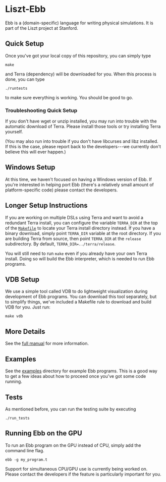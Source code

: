 
# Liszt-Ebb

Ebb is a (domain-specific) language for writing physical simulations.  It is part of the Liszt project at Stanford.


## Quick Setup

Once you've got your local copy of this repository, you can simply type

```
make
```

and Terra (dependency) will be downloaded for you.  When this process is done, you can type

```
./runtests
```

to make sure everything is working.  You should be good to go.


### Troubleshooting Quick Setup

If you don't have wget or unzip installed, you may run into trouble with the automatic download of Terra.  Please install those tools or try installing Terra yourself.

(You may also run into trouble if you don't have libcurses and libz installed.  If this is the case, please report back to the developers---we currently don't believe this will ever happen.)

## Windows Setup

At this time, we haven't focused on having a Windows version of Ebb.  If you're interested in helping port Ebb (there's a relatively small amount of platform-specific code) please contact the developers.


## Longer Setup Instructions

If you are working on multiple DSLs using Terra and want to avoid a redundant Terra install, you can configure the variable `TERRA_DIR` at the top of the [`Makefile`](Makefile) to locate your Terra install directory instead.  If you have a binary download, simply point `TERRA_DIR` variable at the root directory.  If you are building Terra from source, then point `TERRA_DIR` at the `release` subdirectory.  By default, `TERRA_DIR=../terra/release`.

You will still need to run `make` even if you already have your own Terra install.  Doing so will build the Ebb interpreter, which is needed to run Ebb programs.

## VDB Setup

We use a simple tool called VDB to do lightweight visualization during development of Ebb programs.  You can download this tool separately, but to simplify things, we've included a Makefile rule to download and build VDB for you.  Just run:

```
make vdb
```


## More Details

See the [full manual](docs/manual.md) for more information.

## Examples

See the [examples](examples) directory for example Ebb programs.  This is a good way to get a few ideas about how to proceed once you've got some code running.



## Tests

As mentioned before, you can run the testing suite by executing
```
./run_tests
```



## Running Ebb on the GPU

To run an Ebb program on the GPU instead of CPU, simply add the command line flag.

```
ebb -g my_program.t
```

Support for simultaneous CPU/GPU use is currently being worked on.  Please contact the developers if the feature is particularly important for you.









